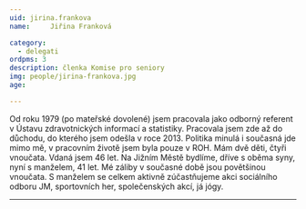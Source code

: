 ```yaml
---
uid: jirina.frankova
name:     Jiřina Franková

category:
  - delegati
ordpms: 3  
description: členka Komise pro seniory
img: people/jirina-frankova.jpg
age: 

---
```


Od roku 1979 (po mateřské dovolené) jsem pracovala jako odborný referent v Ústavu zdravotnických informací a statistiky. Pracovala jsem zde až do důchodu, do kterého jsem odešla v roce 2013.
Politika minulá i současná jde mimo mě, v pracovním životě jsem byla pouze v ROH. Mám dvě děti, čtyři vnoučata. Vdaná jsem 46 let. Na Jižním Městě bydlíme, dříve s oběma syny, nyní s manželem, 41 let. Mé záliby v současné době jsou povětšinou vnoučata. S manželem se celkem aktivně zúčastňujeme akci sociálního odboru JM, sportovních her, společenských akcí, já jógy. 


---
